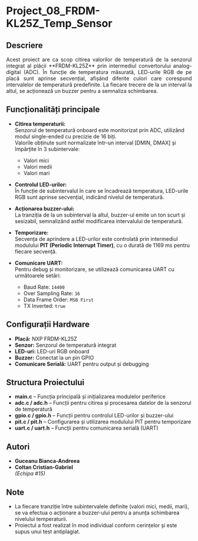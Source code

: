 # Project_08_FRDM-KL25Z_Temp_Sensor

## Descriere
<p align="justify">
Acest proiect are ca scop citirea valorilor de temperatură de la senzorul integrat al plăcii **FRDM-KL25Z** prin intermediul convertorului analog-digital (ADC). În funcție de temperatura măsurată, LED-urile RGB de pe placă sunt aprinse secvențial, afișând diferite culori care corespund intervalelor de temperatură predefinite. La fiecare trecere de la un interval la altul, se acționează un buzzer pentru a semnaliza schimbarea.
</p>

## Funcționalități principale

- **Citirea temperaturii:**  
  Senzorul de temperatură onboard este monitorizat prin ADC, utilizând modul single-ended cu precizie de 16 biți.  
  Valorile obținute sunt normalizate într-un interval [DMIN, DMAX] și împărțite în 3 subintervale:  
  - Valori mici  
  - Valori medii  
  - Valori mari  

- **Controlul LED-urilor:**  
  În funcție de subintervalul în care se încadrează temperatura, LED-urile RGB sunt aprinse secvențial, indicând nivelul de temperatură.

- **Acționarea buzzer-ului:**  
  La tranziția de la un subinterval la altul, buzzer-ul emite un ton scurt și sesizabil, semnalizând astfel modificarea intervalului de temperatură.

- **Temporizare:**  
  Secvența de aprindere a LED-urilor este controlată prin intermediul modulului **PIT (Periodic Interrupt Timer)**, cu o durată de 1169 ms pentru fiecare secvență.

- **Comunicare UART:**  
  Pentru debug și monitorizare, se utilizează comunicarea UART cu următoarele setări:  
  - Baud Rate: `14400`  
  - Over Sampling Rate: `16`  
  - Data Frame Order: `MSB First`  
  - TX Inverted: `true`

## Configurații Hardware

- **Placă:** NXP FRDM-KL25Z  
- **Senzor:** Senzorul de temperatură integrat  
- **LED-uri:** LED-uri RGB onboard  
- **Buzzer:** Conectat la un pin GPIO  
- **Comunicare Serială:** UART pentru output și debugging

## Structura Proiectului

- **main.c** – Funcția principală și inițializarea modulelor periferice
- **adc.c / adc.h** – Funcții pentru citirea și procesarea datelor de la senzorul de temperatură
- **gpio.c / gpio.h** – Funcții pentru controlul LED-urilor și buzzer-ului
- **pit.c / pit.h** – Configurarea și utilizarea modulului PIT pentru temporizare
- **uart.c / uart.h** – Funcții pentru comunicarea serială (UART)

## Autori

- **Guceanu Bianca-Andreea**  
- **Coltan Cristian-Gabriel**  
  *(Echipa #15)*

## Note

- La fiecare tranziție între subintervalele definite (valori mici, medii, mari), se va efectua o acționare a buzzer-ului pentru a anunța schimbarea nivelului temperaturii.
- Proiectul a fost realizat în mod individual conform cerințelor și este supus unui test antiplagiat.
